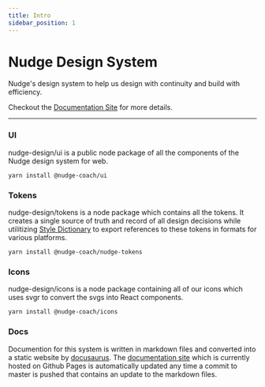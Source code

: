 ```yaml
---
title: Intro
sidebar_position: 1
---
```


# Nudge Design System

Nudge's design system to help us design with continuity and build with efficiency.

Checkout the [Documentation Site](https://nudgeyourself.github.io/nudge-design/) for more details.

---

### UI

nudge-design/ui is a public node package of all the components of the Nudge design system for web.

```
yarn install @nudge-coach/ui
```

### Tokens

nudge-design/tokens is a node package which contains all the tokens. It creates a single source of truth and record of all design decisions while utilitizing [Style Dictionary](https://amzn.github.io/style-dictionary/#/) to export references to these tokens in formats for various platforms.

```
yarn install @nudge-coach/nudge-tokens
```

### Icons

nudge-design/icons is a node package containing all of our icons which uses svgr to convert the svgs into React components.

```
yarn install @nudge-coach/icons
```

### Docs

Documention for this system is written in markdown files and converted into a static website by [docusaurus](https://docusaurus.io). The [documentation site](https://nudgeyourself.github.io/nudge-design/) which is currently hosted on Github Pages is automatically updated any time a commit to master is pushed that contains an update to the markdown files.
